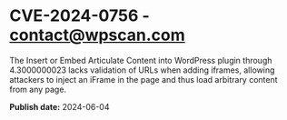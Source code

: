 # CVE-2024-0756 - contact@wpscan.com

The Insert or Embed Articulate Content into WordPress plugin through 4.3000000023 lacks validation of URLs when adding iframes, allowing attackers to inject an iFrame in the page and thus load arbitrary content from any page.

**Publish date:** 2024-06-04
